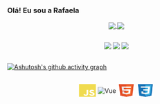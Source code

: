 ### Olá! Eu sou a Rafaela

</div>

<div align="center">
  <a href="https://github.com/rafaelabarbieric">
  <img height=200 align="center" src="https://github-readme-stats.vercel.app/api?username=rafaelabarbieric&show_icons=true&theme=cobalt" />
</a>
<a href="https://github.com/rafaelabarbieric">
  <img height=200 align="center" src="https://github-readme-stats.vercel.app/api/top-langs/?username=rafaelabarbieric&layout=donut&theme=cobalt"/>
</a>
</div>

##

 <div  align="center">
<a href="https://instagram.com/rafacbela" target="_blank"><img src="https://img.shields.io/badge/-Instagram-%23E4405F?style=for-the-badge&logo=instagram&logoColor=white" target="_blank"></a>
 <a href = "mailto:rafaelabarbieric@gmail.com"><img src="https://img.shields.io/badge/-Gmail-%23333?style=for-the-badge&logo=gmail&logoColor=white" target="_blank"></a>
  <a href="https://br.linkedin.com/in/rafaela-barbieri-da-cruz-65901129a" target="_blank"><img src="https://img.shields.io/badge/-LinkedIn-%230077B5?style=for-the-badge&logo=linkedin&logoColor=white" target="_blank"></a> </div>
  </div>

##

[![Ashutosh's github activity graph](https://github-readme-activity-graph.vercel.app/graph?username=rafaelabarbieric&bg_color=141424&color=2A359F&line=472258&point=504e4e&area=true&hide_border=true)](https://github.com/rafaelabarbieric/rafaelabarbieric)

<div style="display: inline_block width: 45%"  align="center"><br>
  <img align="center" alt="Js" height="30" width="40" src="https://raw.githubusercontent.com/devicons/devicon/master/icons/javascript/javascript-plain.svg">
  <img align="center" alt="Vue" height="30" width="40" src="https://cdn.jsdelivr.net/gh/devicons/devicon/icons/vuejs/vuejs-original.svg">
  <img align="center" alt="HTML" height="30" width="40" src="https://raw.githubusercontent.com/devicons/devicon/master/icons/html5/html5-original.svg">
  <img align="center" alt="CSS" height="30" width="40" src="https://raw.githubusercontent.com/devicons/devicon/master/icons/css3/css3-original.svg">
</div>



